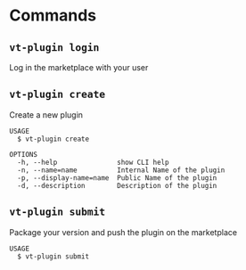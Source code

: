 # Commands

## `vt-plugin login`

Log in the marketplace with your user

## `vt-plugin create`

Create a new plugin

```
USAGE
  $ vt-plugin create

OPTIONS
  -h, --help               show CLI help
  -n, --name=name          Internal Name of the plugin
  -p, --display-name=name  Public Name of the plugin
  -d, --description        Description of the plugin

```

## `vt-plugin submit`

Package your version and push the plugin on the marketplace

```
USAGE
  $ vt-plugin submit
```
